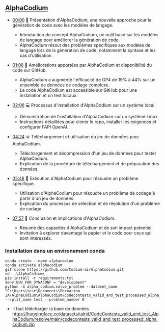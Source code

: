 ## [AlphaCodium](https://github.com/Codium-ai/AlphaCodium)

- [00:00](https://www.youtube.com/watch?v=0-ptMUUSZ7w&t=0s) 🤖 Présentation d'AlphaCodium, une nouvelle approche pour la génération de code avec les modèles de langage.
  - Introduction du concept AlphaCodium, un outil basé sur les modèles de langage pour améliorer la génération de code.
  - AlphaCodium résout des problèmes spécifiques aux modèles de langage lors de la génération de code, notamment la syntaxe et les cas d'utilisation.

- [01:08](https://www.youtube.com/watch?v=0-ptMUUSZ7w&t=68s) 🚀 Améliorations apportées par AlphaCodium et disponibilité du code sur GitHub.
  - AlphaCodium a augmenté l'efficacité de GP4 de 19% à 44% sur un ensemble de données de codage complexe.
  - Le code AlphaCodium est accessible sur GitHub pour une installation et un test locaux.

- [02:06](https://www.youtube.com/watch?v=0-ptMUUSZ7w&t=126s) 💻 Processus d'installation d'AlphaCodium sur un système local.
  - Démonstration de l'installation d'AlphaCodium sur un système Linux.
  - Instructions détaillées pour cloner le repo, installer les exigences et configurer l'API OpenAI.

- [04:24](https://www.youtube.com/watch?v=0-ptMUUSZ7w&t=264s) 📊 Téléchargement et utilisation du jeu de données pour AlphaCodium.
  - Téléchargement et décompression d'un jeu de données pour tester AlphaCodium.
  - Explication de la procédure de téléchargement et de préparation des données.

- [05:48](https://www.youtube.com/watch?v=0-ptMUUSZ7w&t=348s) 🧪 Exécution d'AlphaCodium pour résoudre un problème spécifique.
  - Utilisation d'AlphaCodium pour résoudre un problème de codage à partir d'un jeu de données.
  - Explication du processus de sélection et de résolution d'un problème de codage.

- [07:57](https://www.youtube.com/watch?v=0-ptMUUSZ7w&t=477s) 📝 Conclusion et implications d'AlphaCodium.
  - Résumé des capacités d'AlphaCodium et de son impact potentiel.
  - Invitation à explorer davantage le papier et le code pour ceux qui sont intéressés.
 
### Installation dans un environement conda
```
conda create --name alphacodium
conda activate alphacodium
git clone https://github.com/Codium-ai/AlphaCodium.git
cd  .\AlphaCodium\
pip install -r requirements.txt
$env:ENV_FOR_DYNACONF = "development"
python -m alpha_codium.solve_problem --dataset_name "C:\Users\test\Documents\Formation IA\AlphaCodium\AlphaCodium\codecontests_valid_and_test_processed_alpha_codium\valid_and_test_processed" --split_name test --problem_number 0

```
-  Il faut télécharger la base de données https://huggingface.co/datasets/talrid/CodeContests_valid_and_test_AlphaCodium/resolve/main/codecontests_valid_and_test_processed_alpha_codium.zip
